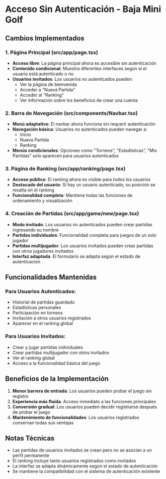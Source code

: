 # Acceso Sin Autenticación - Baja Mini Golf

## Cambios Implementados

### 1. Página Principal (src/app/page.tsx)

- **Acceso libre**: La página principal ahora es accesible sin autenticación
- **Contenido condicional**: Muestra diferentes interfaces según si el usuario está autenticado o no
- **Usuarios invitados**: Los usuarios no autenticados pueden:
  - Ver la página de bienvenida
  - Acceder a "Nueva Partida"
  - Acceder al "Ranking"
  - Ver información sobre los beneficios de crear una cuenta

### 2. Barra de Navegación (src/components/Navbar.tsx)

- **Menú adaptativo**: El navbar ahora funciona sin requerir autenticación
- **Navegación básica**: Usuarios no autenticados pueden navegar a:
  - Inicio
  - Nueva Partida
  - Ranking
- **Menús condicionales**: Opciones como "Torneos", "Estadísticas", "Mis Partidas" solo aparecen para usuarios autenticados

### 3. Página de Ranking (src/app/ranking/page.tsx)

- **Acceso público**: El ranking ahora es visible para todos los usuarios
- **Destacado del usuario**: Si hay un usuario autenticado, su posición se resalta en el ranking
- **Funcionalidad completa**: Mantiene todas las funciones de ordenamiento y visualización

### 4. Creación de Partidas (src/app/game/new/page.tsx)

- **Modo invitado**: Los usuarios no autenticados pueden crear partidas ingresando su nombre
- **Partidas individuales**: Funcionalidad completa para juegos de un solo jugador
- **Partidas multijugador**: Los usuarios invitados pueden crear partidas con otros jugadores invitados
- **Interfaz adaptada**: El formulario se adapta según el estado de autenticación

## Funcionalidades Mantenidas

### Para Usuarios Autenticados:

- Historial de partidas guardado
- Estadísticas personales
- Participación en torneos
- Invitación a otros usuarios registrados
- Aparecer en el ranking global

### Para Usuarios Invitados:

- Crear y jugar partidas individuales
- Crear partidas multijugador con otros invitados
- Ver el ranking global
- Acceso a la funcionalidad básica del juego

## Beneficios de la Implementación

1. **Menor barrera de entrada**: Los usuarios pueden probar el juego sin registro
2. **Experiencia más fluida**: Acceso inmediato a las funciones principales
3. **Conversión gradual**: Los usuarios pueden decidir registrarse después de probar el juego
4. **Mantenimiento de funcionalidades**: Los usuarios registrados conservan todas sus ventajas

## Notas Técnicas

- Las partidas de usuarios invitados se crean pero no se asocian a un perfil permanente
- El ranking incluye tanto usuarios registrados como invitados
- La interfaz se adapta dinámicamente según el estado de autenticación
- Se mantiene la compatibilidad con el sistema de autenticación existente
